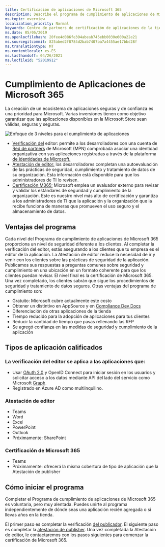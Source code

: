 ```yaml
---
title: Certificación de aplicaciones de Microsoft 365
description: Describe el programa de cumplimiento de aplicaciones de Microsoft 365 desde aplicaciones de la tienda
ms.topic: overview
localization_priority: Normal
keywords: Centro de partners de certificación de aplicaciones de la tienda de aplicaciones de cumplimiento de teams
ms.date: 05/06/2019
ms.openlocfilehash: 20fee4d086fe394abeab745ebb0030e600a22e21
ms.sourcegitcommit: 825abed2f8784d2bab7407ba7a4455ae17bbd28f
ms.translationtype: MT
ms.contentlocale: es-ES
ms.lasthandoff: 04/26/2021
ms.locfileid: "52019912"
---
```

# <a name="microsoft-365-app-compliance"></a>Cumplimiento de Aplicaciones de Microsoft 365 

La creación de un ecosistema de aplicaciones seguras y de confianza es una prioridad para Microsoft. Varias inversiones tienen como objetivo garantizar que las aplicaciones disponibles en la Microsoft Store sean válidas, seguras y seguras. 

  ![Enfoque de 3 niveles para el cumplimiento de aplicaciones](../../../../assets/images/Three_Tiers.png) 

-   [Verificación del](https://docs.microsoft.com/azure/active-directory/develop/publisher-verification-overview) editor: permite a los desarrolladores con una cuenta de [Red de partners](https://partner.microsoft.com/membership) de Microsoft (MPN) comprobada asociar una identidad organizativa con sus aplicaciones registradas a través de la plataforma [de identidades de Microsoft.](https://docs.microsoft.com/azure/active-directory/develop/)
-   [Atestación de editor:](https://docs.microsoft.com/microsoft-365-app-certification/docs/enterprise-app-attestation-guide) los desarrolladores completan una autoevaluación de las prácticas de seguridad, cumplimiento y tratamiento de datos de su organización. Esta información está disponible para que los administradores de TI lo revisen. 
-   [Certificación M365:](https://docs.microsoft.com/microsoft-365-app-certification/docs/enterprise-app-certification-guide) Microsoft emplea un evaluador externo para revisar y validar los estándares de seguridad y cumplimiento de la organización. Este es nuestro nivel más alto de certificación y garantiza a los administradores de TI que la aplicación y la organización que la recibe funciona de maneras que promueven el uso seguro y el almacenamiento de datos.


## <a name="program-benefits"></a>Ventajas del programa

Cada nivel del Programa de cumplimiento de aplicaciones de Microsoft 365 proporciona un nivel de seguridad diferente a los clientes. Al completar la verificación del editor, estás asegurando a los clientes que tu empresa es el editor de la aplicación. La Atestación de editor reduce la necesidad de ir y venir con los clientes sobre las prácticas de seguridad de la aplicación. Publicamos sus respuestas a preguntas comunes sobre seguridad y cumplimiento en una ubicación en un formato coherente para que los clientes puedan revisar. El nivel final es la certificación de Microsoft 365. Una vez completado, los clientes sabrán que sigue los procedimientos de seguridad y tratamiento de datos seguros. Otras ventajas del programa de cumplimiento son:
-   Gratuito: Microsoft cubre actualmente este costo
-   Obtener un distintivo en AppSource y en [Compliance Dev Docs](https://docs.microsoft.com/microsoft-365-app-certification/teams/teams-apps)
-   Diferenciación de otras aplicaciones de la tienda
-   Tiempo reducido para la adopción de aplicaciones para tus clientes
-   Reducir la cantidad de tiempo que pasas rellenando las RFP
-   Se agregó confianza en las medidas de seguridad y cumplimiento de la aplicación

## <a name="qualifying-application-types"></a>Tipos de aplicación calificados 
### <a name="publisher-verification-applies-to-apps-which"></a>La verificación del editor se aplica a las aplicaciones que: 
- Usar [OAuth 2.0](https://docs.microsoft.com/azure/active-directory/develop/active-directory-v2-protocols) y OpenID Connect para iniciar sesión en los usuarios y solicitar acceso a los datos mediante API del lado del servicio como Microsoft [Graph](https://developer.microsoft.com/graph/). 
- Registrado en Azure AD como multiinquilino. 

### <a name="publisher-attestation"></a>Atestación de editor
-   Teams
-   Word
-   Excel
-   PowerPoint
-   Outlook
- Próximamente: SharePoint

### <a name="microsoft-365-certification"></a>Certificación de Microsoft 365
-   Teams
-   Próximamente: ofrecerá la misma cobertura de tipo de aplicación que la Atestación de publisher

## <a name="how-to-start-the-program"></a>Cómo iniciar el programa

Completar el Programa de cumplimiento de aplicaciones de Microsoft 365 es voluntaria, pero muy alentada. Puedes unirte al programa independientemente de dónde seas una aplicación recién agregada o si llevas años en la tienda. 

El primer paso es completar la verificación [del publicador](https://docs.microsoft.com/azure/active-directory/develop/publisher-verification-overview). El siguiente paso es completar la [atestación de publisher](https://docs.microsoft.com/microsoft-365-app-certification/docs/attestation). Una vez completada la Atestación de editor, le contactaremos con los pasos siguientes para comenzar la certificación de Microsoft 365.
